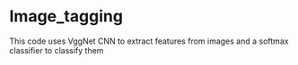 # Image_tagging
This code uses VggNet CNN to extract features from images and a softmax classifier to classify them
